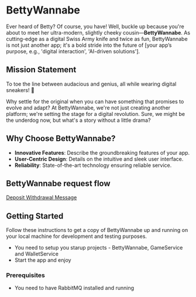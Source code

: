 # BettyWannabe

Ever heard of Betty? Of course, you have! Well, buckle up because you're about to meet her ultra-modern, slightly cheeky cousin—**BettyWannabe**. As cutting-edge as a digital Swiss Army knife and twice as fun, BettyWannabe is not just another app; it's a bold stride into the future of [your app’s purpose, e.g., 'digital interaction', 'AI-driven solutions'].

## Mission Statement

To toe the line between audacious and genius, all while wearing digital sneakers! 🚀

Why settle for the original when you can have something that promises to evolve and adapt? At BettyWannabe, we're not just creating another platform; we're setting the stage for a digital revolution. Sure, we might be the underdog now, but what's a story without a little drama?

## Why Choose BettyWannabe?

- **Innovative Features**: Describe the groundbreaking features of your app.
- **User-Centric Design**: Details on the intuitive and sleek user interface.
- **Reliability**: State-of-the-art technology ensuring reliable service.

## BettyWannabe request flow
[Deposit Withdrawal Message](Deposit%20withdrawal%20message.pdf)

## Getting Started

Follow these instructions to get a copy of BettyWannabe up and running on your local machine for development and testing purposes.

- You need to setup you starup projects - BettyWannabe, GameService and WalletService
- Start the app and enjoy

### Prerequisites

- You need to have RabbitMQ installed and running

